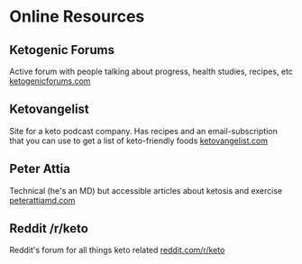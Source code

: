 # Online Resources

## Ketogenic Forums

Active forum with people talking about progress, health studies, recipes, etc
[ketogenicforums.com](https://www.ketogenicforums.com/)

## Ketovangelist

Site for a keto podcast company. Has recipes and an email-subscription that you can use to get a list of keto-friendly foods
[ketovangelist.com](https://www.ketovangelist.com/)

## Peter Attia

Technical (he's an MD) but accessible articles about ketosis and exercise
[peterattiamd.com](https://peterattiamd.com/category/ketosis/)

## Reddit /r/keto

Reddit's forum for all things keto related
[reddit.com/r/keto](https://www.reddit.com/r/keto)
